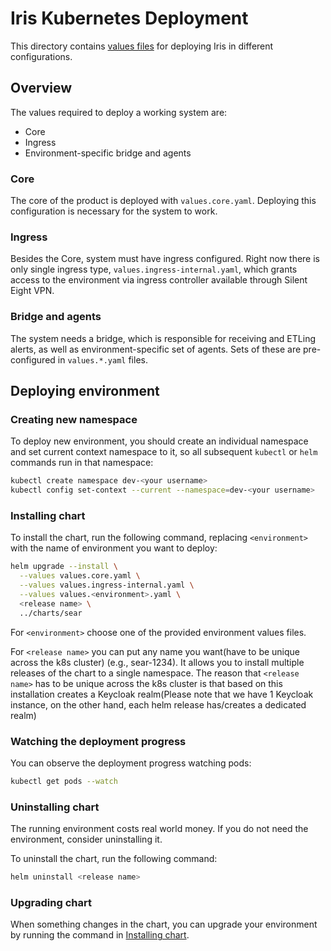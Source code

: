# Iris Kubernetes Deployment

This directory contains [values files](https://helm.sh/docs/chart_template_guide/values_files/) for deploying Iris in different configurations.

## Overview

The values required to deploy a working system are:

- Core
- Ingress
- Environment-specific bridge and agents

### Core

The core of the product is deployed with `values.core.yaml`. Deploying this configuration is necessary for the system to work.

### Ingress

Besides the Core, system must have ingress configured. Right now there is only single ingress type, `values.ingress-internal.yaml`, which grants access to the environment via ingress controller available through Silent Eight VPN.

### Bridge and agents

The system needs a bridge, which is responsible for receiving and ETLing alerts, as well as environment-specific set of agents. Sets of these are pre-configured in `values.*.yaml` files.

## Deploying environment

### Creating new namespace

To deploy new environment, you should create an individual namespace and set current context namespace to it, so all subsequent `kubectl` or `helm` commands run in that namespace:

```bash
kubectl create namespace dev-<your username>
kubectl config set-context --current --namespace=dev-<your username>
```

### Installing chart

To install the chart, run the following command, replacing `<environment>` with the name of environment you want to deploy:

```bash
helm upgrade --install \
  --values values.core.yaml \
  --values values.ingress-internal.yaml \
  --values values.<environment>.yaml \
  <release name> \
  ../charts/sear
```
For `<environment>` choose one of the provided environment values files.

For `<release name>` you can put any name you want(have to be unique across the k8s cluster) (e.g., sear-1234).
It allows you to install multiple releases of the chart to a single namespace.
The reason that `<release name>` has to be unique across the k8s cluster is that based on this installation
creates a Keycloak realm(Please note that we have 1 Keycloak instance, on the other hand,
each helm release has/creates a dedicated realm)

### Watching the deployment progress

You can observe the deployment progress watching pods:

```bash
kubectl get pods --watch
```

### Uninstalling chart

The running environment costs real world money. If you do not need the environment, consider uninstalling it.

To uninstall the chart, run the following command:

```bash
helm uninstall <release name>
```

### Upgrading chart

When something changes in the chart, you can upgrade your environment by running the command in [Installing chart](#installing-chart).
